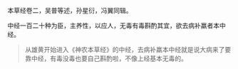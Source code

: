 本草经卷二，吴普等述，孙星衍，冯翼同辑。

中经一百二十种为臣，主养性，以应人，无毒有毒斟酌其宜，欲去病补羸者本中经。

> 从雄黄开始进入《神农本草经》的中经，去病补羸本中经就是说大病来了要靠中经，有毒没毒也要自己斟酌啦，不像上经基本无毒的。